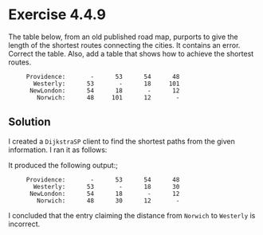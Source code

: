 # Exercise 4.4.9

The table below, from an old published road map, purports to give the length
of the shortest routes connecting the cities. It contains an error. Correct
the table. Also, add a table that shows how to achieve the shortest routes.

```text
     Providence:       -      53      54      48 
       Westerly:      53       -      18     101 
      NewLondon:      54      18       -      12 
        Norwich:      48     101      12       -
```

## Solution

I created a `DijkstraSP` client to find the shortest paths from
the given information. I ran it as follows:

It produced the following output:;

```text
     Providence:       -      53      54      48 
       Westerly:      53       -      18      30 
      NewLondon:      54      18       -      12 
        Norwich:      48      30      12       -
```

I concluded that the entry claiming the distance from `Norwich`
to `Westerly` is incorrect.